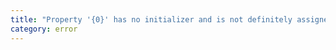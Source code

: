```yaml
---
title: "Property '{0}' has no initializer and is not definitely assigned in a class static block."
category: error
---
```

